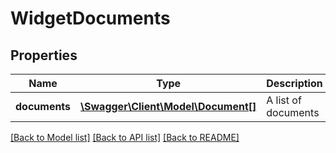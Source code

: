 # WidgetDocuments

## Properties
Name | Type | Description | Notes
------------ | ------------- | ------------- | -------------
**documents** | [**\Swagger\Client\Model\Document[]**](Document.md) | A list of documents | [optional] 

[[Back to Model list]](../README.md#documentation-for-models) [[Back to API list]](../README.md#documentation-for-api-endpoints) [[Back to README]](../README.md)



